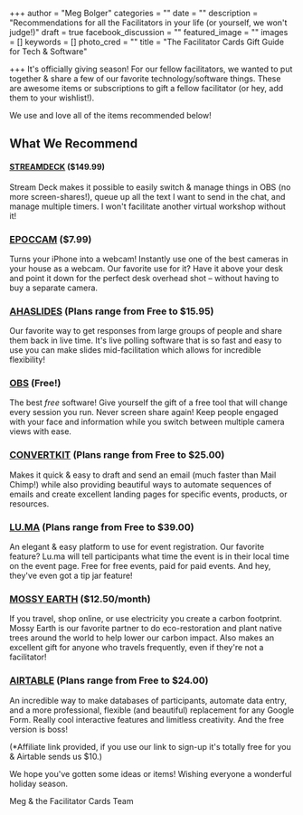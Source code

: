 +++
author = "Meg Bolger"
categories = ""
date = ""
description = "Recommendations for all the Facilitators in your life (or yourself, we won't judge!)"
draft = true
facebook_discussion = ""
featured_image = ""
images = []
keywords = []
photo_cred = ""
title = "The Facilitator Cards Gift Guide for Tech & Software"

+++
It's officially giving season! For our fellow facilitators, we wanted to put together & share a few of our favorite technology/software things. These are awesome items or subscriptions to gift a fellow facilitator (or hey, add them to your wishlist!). 

We use and love all of the items recommended below!

## What We Recommend

#### [STREAMDECK](https://www.elgato.com/en/stream-deck) ($149.99)

Stream Deck makes it possible to easily switch & manage things in OBS (no more screen-shares!), queue up all the text I want to send in the chat, and manage multiple timers. I won't facilitate another virtual workshop without it!

### [EPOCCAM](https://www.elgato.com/en/epoccam) ($7.99)

Turns your iPhone into a webcam! Instantly use one of the best cameras in your house as a webcam. Our favorite use for it? Have it above your desk and point it down for the perfect desk overhead shot – without having to buy a separate camera.

### [AHASLIDES](https://ahaslides.com/v1/) (Plans range from Free to $15.95)

Our favorite way to get responses from large groups of people and share them back in live time. It's live polling software that is so fast and easy to use you can make slides mid-facilitation which allows for incredible flexibility!

### [OBS](https://obsproject.com/) (Free!)

The best _free_ software! Give yourself the gift of a free tool that will change every session you run. Never screen share again! Keep people engaged with your face and information while you switch between multiple camera views with ease.

### [CONVERTKIT](https://convertkit.com/) (Plans range from Free to $25.00)

Makes it quick & easy to draft and send an email (much faster than Mail Chimp!) while also providing beautiful ways to automate sequences of emails and create excellent landing pages for specific events, products, or resources.

### [LU.MA](https://lu.ma/) (Plans range from Free to $39.00)

An elegant & easy platform to use for event registration. Our favorite feature? Lu.ma will tell participants what time the event is in their local time on the event page. Free for free events, paid for paid events. And hey, they've even got a tip jar feature!

### [MOSSY EARTH](https://www.mossy.earth/) ($12.50/month)

If you travel, shop online, or use electricity you create a carbon footprint. Mossy Earth is our favorite partner to do eco-restoration and plant native trees around the world to help lower our carbon impact. Also makes an excellent gift for anyone who travels frequently, even if they're not a facilitator!

### [AIRTABLE](https://airtable.com/invite/r/SfqPiwTs) (Plans range from Free to $24.00)

An incredible way to make databases of participants, automate data entry, and a more professional, flexible (and beautiful) replacement for any Google Form. Really cool interactive features and limitless creativity. And the free version is boss! 

(*Affiliate link provided, if you use our link to sign-up it's totally free for you & Airtable sends us $10.)

We hope you've gotten some ideas or items! Wishing everyone a wonderful holiday season.

Meg & the Facilitator Cards Team